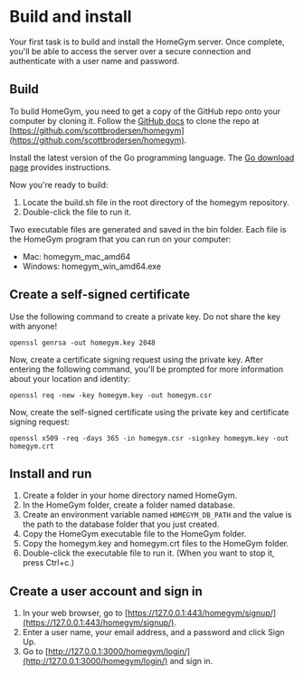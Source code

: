 # Build and install

Your first task is to build and install the HomeGym server. Once complete, you'll be able to access the server over a secure connection and authenticate with a user name and password.

## Build

To build HomeGym, you need to get a copy of the GitHub repo onto your computer by cloning it. Follow the [GitHub docs](https://docs.github.com/en/repositories/creating-and-managing-repositories/cloning-a-repository) to clone the repo at [https://github.com/scottbrodersen/homegym](https://github.com/scottbrodersen/homegym).

Install the latest version of the Go programming language. The [Go download page](https://go.dev/doc/install) provides instructions.

Now you're ready to build:

1. Locate the build.sh file in the root directory of the homegym repository.
2. Double-click the file to run it.

Two executable files are generated and saved in the bin folder. Each file is the HomeGym program that you can run on your computer:

- Mac: homegym_mac_amd64
- Windows: homegym_win_amd64.exe

## Create a self-signed certificate

Use the following command to create a private key. Do not share the key with anyone!

`openssl genrsa -out homegym.key 2048`

Now, create a certificate signing request using the private key. After entering the following command, you'll be prompted for more information about your location and identity:

`openssl req -new -key homegym.key -out homegym.csr`

Now, create the self-signed certificate using the private key and certificate signing request:

`openssl x509 -req -days 365 -in homegym.csr -signkey homegym.key -out homegym.crt`

## Install and run

1. Create a folder in your home directory named HomeGym.
2. In the HomeGym folder, create a folder named database.
3. Create an environment variable named `HOMEGYM_DB_PATH` and the value is the path to the database folder that you just created.
4. Copy the HomeGym executable file to the HomeGym folder.
5. Copy the homegym.key and homegym.crt files to the HomeGym folder.
6. Double-click the executable file to run it. (When you want to stop it, press Ctrl+c.)

## Create a user account and sign in

1. In your web browser, go to [https://127.0.0.1:443/homegym/signup/](https://127.0.0.1:443/homegym/signup/).
2. Enter a user name, your email address, and a password and click Sign Up.
3. Go to [http://127.0.0.1:3000/homegym/login/](http://127.0.0.1:3000/homegym/login/) and sign in.
